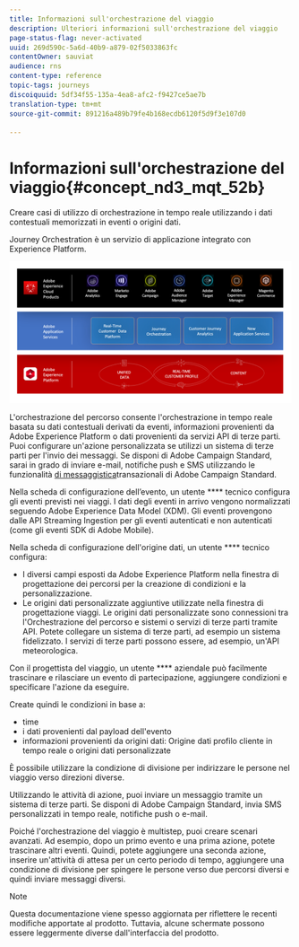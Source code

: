 ```yaml
---
title: Informazioni sull'orchestrazione del viaggio
description: Ulteriori informazioni sull'orchestrazione del viaggio
page-status-flag: never-activated
uuid: 269d590c-5a6d-40b9-a879-02f5033863fc
contentOwner: sauviat
audience: rns
content-type: reference
topic-tags: journeys
discoiquuid: 5df34f55-135a-4ea8-afc2-f9427ce5ae7b
translation-type: tm+mt
source-git-commit: 891216a489b79fe4b168ecdb6120f5d9f3e107d0

---
```



# Informazioni sull&#39;orchestrazione del viaggio{#concept_nd3_mqt_52b}

Creare casi di utilizzo di orchestrazione in tempo reale utilizzando i dati contestuali memorizzati in eventi o origini dati.

Journey Orchestration è un servizio di applicazione integrato con Experience Platform.

![](../assets/journeydiagram.png)

L&#39;orchestrazione del percorso consente l&#39;orchestrazione in tempo reale basata su dati contestuali derivati da eventi, informazioni provenienti da Adobe Experience Platform o dati provenienti da servizi API di terze parti. Puoi configurare un&#39;azione personalizzata se utilizzi un sistema di terze parti per l&#39;invio dei messaggi. Se disponi di Adobe Campaign Standard, sarai in grado di inviare e-mail, notifiche push e SMS utilizzando le funzionalità [di messaggistica](https://docs.adobe.com/content/help/en/campaign-standard/using/communication-channels/transactional-messaging/about-transactional-messaging.html)transazionali di Adobe Campaign Standard.

Nella scheda di configurazione dell’evento, un utente **** tecnico configura gli eventi previsti nei viaggi. I dati degli eventi in arrivo vengono normalizzati seguendo Adobe Experience Data Model (XDM). Gli eventi provengono dalle API Streaming Ingestion per gli eventi autenticati e non autenticati (come gli eventi SDK di Adobe Mobile).

Nella scheda di configurazione dell&#39;origine dati, un utente **** tecnico configura:

* I diversi campi esposti da Adobe Experience Platform nella finestra di progettazione dei percorsi per la creazione di condizioni e la personalizzazione.
* Le origini dati personalizzate aggiuntive utilizzate nella finestra di progettazione viaggi. Le origini dati personalizzate sono connessioni tra l&#39;Orchestrazione del percorso e sistemi o servizi di terze parti tramite API. Potete collegare un sistema di terze parti, ad esempio un sistema fidelizzato. I servizi di terze parti possono essere, ad esempio, un&#39;API meteorologica.

Con il progettista del viaggio, un utente **** aziendale può facilmente trascinare e rilasciare un evento di partecipazione, aggiungere condizioni e specificare l&#39;azione da eseguire.

Create quindi le condizioni in base a:

* time
* i dati provenienti dal payload dell&#39;evento
* informazioni provenienti da origini dati: Origine dati profilo cliente in tempo reale o origini dati personalizzate

È possibile utilizzare la condizione di divisione per indirizzare le persone nel viaggio verso direzioni diverse.

Utilizzando le attività di azione, puoi inviare un messaggio tramite un sistema di terze parti. Se disponi di Adobe Campaign Standard, invia SMS personalizzati in tempo reale, notifiche push o e-mail.

Poiché l&#39;orchestrazione del viaggio è multistep, puoi creare scenari avanzati. Ad esempio, dopo un primo evento e una prima azione, potete trascinare altri eventi. Quindi, potete aggiungere una seconda azione, inserire un&#39;attività di attesa per un certo periodo di tempo, aggiungere una condizione di divisione per spingere le persone verso due percorsi diversi e quindi inviare messaggi diversi.

>[!NOTE]
>
>Questa documentazione viene spesso aggiornata per riflettere le recenti modifiche apportate al prodotto. Tuttavia, alcune schermate possono essere leggermente diverse dall&#39;interfaccia del prodotto.

